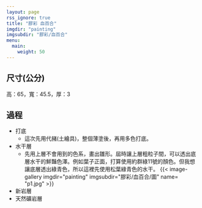 ```yaml
---
layout: page
rss_ignore: true
title: "膠彩 血百合"
imgdir: "painting"
imgsubdir: "膠彩/血百合"
menu:
  main:
    weight: 50
---
```



## **尺寸(公分)**

高：65，寬：45.5，厚：3

## 過程

* 打底
  * 這次先用代赭(土繪具)，整個薄塗後，再用多色打底。
* 水干層
  * 先用上層不會用到的色系，畫出雛形。屆時讓上層粗粒子間，可以透出底層水干的鮮豔色澤。例如葉子正面，打算使用約群綠11號的顏色。但我想讓底層透出綠青色，所以這裡先使用松葉綠青色的水干。
{{< image-gallery imgdir="painting" imgsubdir="膠彩/血百合/圖" name= "p1.jpg" >}}
* 新岩層
* 天然礦岩層
